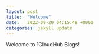 ```yaml
---
layout: post
title:  "Welcome"
date:   2022-09-20 04:15:48 +0000
categories: jekyll update
---
```


Welcome to 1CloudHub Blogs!